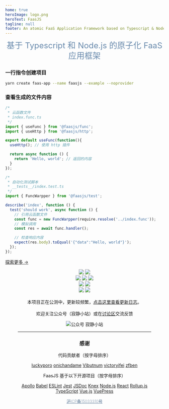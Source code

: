 ```yaml
---
home: true
heroImage: logo.png
heroText: FaasJS
tagline: null
footer: An atomic FaaS Application Framework based on Typescript & Node.js | MIT Licensed | Copyright © 2019-2021 Zhu Feng
---
```


<div style="width:100%;text-align:center;font-size:1.6rem;line-height:1.3;color:#6a8bad;">基于 Typescript 和 Node.js 的原子化 FaaS 应用框架</div>

### 一行指令创建项目

```bash
yarn create faas-app --name faasjs --example --noprovider
```

### 查看生成的文件内容

```ts
/*
 * 云函数文件
 * index.func.ts
 */
import { useFunc } from '@faasjs/func';
import { useHttp } from '@faasjs/http';

export default useFunc(function(){
  useHttp(); // 使用 http 插件

  return async function () {
    return 'Hello, world'; // 返回的内容
  }
});
```

```ts
/*
 * 自动化测试脚本
 * __tests__/index.test.ts
 */
import { FuncWarpper } from '@faasjs/test';

describe('index', function () {
  test('should work', async function () {
    // 引用云函数文件
    const func = new FuncWarpper(require.resolve('../index.func'));
    // 模拟调用
    const res = await func.handler();

    // 检查响应内容
    expect(res.body).toEqual('{"data":"Hello, world"}');
  });
});
```

<div class="hero">
  <p class="action">
    <a href="/guide" class="nav-link action-button">探索更多 →</a>
  </p>
</div>

<div style="padding:0 2.5rem;text-align:center">
  <div class="features">
    <div style="flex-grow:1;flex-basis:100%;">
      <a href="https://github.com/faasjs/faasjs/blob/master/packages/faasjs/LICENSE"><img src="https://img.shields.io/npm/l/faasjs.svg"></a>
      <a href="https://www.npmjs.com/package/faasjs"><img src="https://img.shields.io/npm/v/faasjs/beta.svg"></a>
      <br>
      <a href="https://github.com/faasjs/faasjs"><img src="https://badgen.net/github/last-commit/faasjs/faasjs"></a>
      <a href="https://github.com/faasjs/faasjs/actions/workflows/unit.yml"><img src="https://github.com/faasjs/faasjs/actions/workflows/unit.yml/badge.svg"></a>
      <a href="https://github.com/faasjs/faasjs/actions/workflows/lint.yml"><img src="https://github.com/faasjs/faasjs/actions/workflows/lint.yml/badge.svg"></a>
      <br>
      <a href="https://codeclimate.com/github/faasjs/faasjs/maintainability"><img src="https://api.codeclimate.com/v1/badges/ed918d6b0ecc951f7924/maintainability"></a>
      <a href="https://codecov.io/gh/faasjs/faasjs"><img src="https://img.shields.io/codecov/c/github/faasjs/faasjs.svg"></a>
      <br>
      <a href="https://github.com/faasjs/faasjs"><img src="https://badgen.net/lgtm/lines/g/faasjs/faasjs"></a>
      <a href="https://github.com/faasjs/faasjs"><img src="https://badgen.net/github/commits/faasjs/faasjs"></a>
      <br><br>本项目正在公测中，更新较频繁，<a href="https://github.com/faasjs/faasjs/blob/master/CHANGELOG.md">点击这里查看更新日志</a>。<br><br>欢迎关注公众号（寂静小站）或在<a href="https://github.com/faasjs/faasjs/discussions">讨论区</a>交流反馈
    </div>
    <div style="margin:1em auto"><img src="https://user-images.githubusercontent.com/215433/59484397-31098900-8ea4-11e9-9971-0fa0c7aafccb.jpg" alt="公众号 寂静小站" /></div>
  </div>
  <hr style="clear:both">
  <div>
    <h3>感谢</h3>
    <p>代码贡献者（按字母排序）</p>
    <a href="https://github.com/luckyporo" target="_blank">luckyporo</a>
    <a href="https://github.com/onichandame" target="_blank">onichandame</a>
    <a href="https://github.com/Vibutnum" target="_blank">Vibutnum</a>
    <a href="https://github.com/victoryifei" target="_blank">victoryifei</a>
    <a href="https://github.com/zfben" target="_blank">zfben</a>
    <p>FaasJS 基于以下开源项目（按字母排序）</p>
    <a href="https://www.apollographql.com/" target="_blank">Apollo</a>
    <a href="https://babeljs.io/" target="_blank">Babel</a>
    <a href="https://eslint.org/" target="_blank">ESLint</a>
    <a href="https://jestjs.io/" target="_blank">Jest</a>
    <a href="https://jsdoc.app/" target="_blank">JSDoc</a>
    <a href="https://knexjs.org/" target="_blank">Knex</a>
    <a href="https://nodejs.org/" target="_blank">Node.js</a>
    <a href="https://reactjs.org/" target="_blank">React</a>
    <a href="https://rollupjs.org/" target="_blank">Rollup.js</a>
    <a href="https://www.typescriptlang.org/" target="_blank">TypeScript</a>
    <a href="https://vuejs.org/" target="_blank">Vue.js</a>
    <a href="https://vuepress.vuejs.org/" target="_blank">VuePress</a>
  </div>
  <p><a href="https://beian.miit.gov.cn/" target="_blank" style="color:#4e6e8e;font-weight:200;font-size:0.8rem">沪ICP备15033310号</a></p>
</div>
